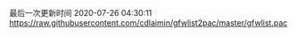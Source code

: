 最后一次更新时间 2020-07-26 04:30:11
https://raw.githubusercontent.com/cdlaimin/gfwlist2pac/master/gfwlist.pac

